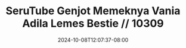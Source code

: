 --- 
title: "SeruTube  Genjot Memeknya Vania Adila Lemes Bestie // 10309"
description: "  bokep SeruTube  Genjot Memeknya Vania Adila Lemes Bestie // 10309   full new"
date: 2024-10-08T12:07:37-08:00
file_code: "797yqsfg2eb1"
draft: false
cover: "uaqvqn6p7tjmyehh.jpg"
tags: ["SeruTube", "Genjot", "Memeknya", "Vania", "Adila", "Lemes", "Bestie", "bokep-indo", "bokep-viral", "bokep-ig"]
length: 213
fld_id: "1483099"
foldername: "Adila vania telegram"
categories: ["Adila vania telegram"]
views: 0
---